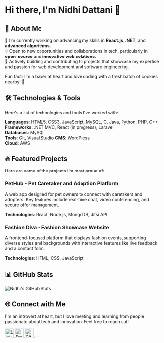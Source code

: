 # Hi there, I'm Nidhi Dattani 👋

## 🌟 About Me
🔭 I’m currently working on advancing my skills in **React.js**, **.NET**, and **advanced algorithms**.  
💡 Open to new opportunities and collaborations in tech, particularly in **open-source** and **innovative web solutions**.  
💼 Actively building and contributing to projects that showcase my expertise and passion for web development and software engineering.  

Fun fact: I’m a baker at heart and love coding with a fresh batch of cookies nearby! 🍪

## 🛠️ Technologies & Tools
Here's a list of technologies and tools I've worked with:

**Languages**: HTML5, CSS3, JavaScript, MySQL, C, Java, Python, PHP, C++  
**Frameworks**: .NET MVC, React (in progress), Laravel  
**Databases**: MySQL  
**Tools**: Git, Visual Studio
**CMS**: WordPress  
**Cloud**: AWS  

## 🔥 Featured Projects
Here are some of the projects I’m most proud of:

### PetHub - Pet Caretaker and Adoption Platform
A web app designed for pet owners to connect with caretakers and adopters. Key features include real-time chat, video conferencing, and secure offer management.

**Technologies**: React, Node.js, MongoDB, Jitsi API

### Fashion Diva - Fashion Showcase Website
A frontend-focused platform that displays fashion events, supporting diverse styles and backgrounds with interactive features like live feedback and a contact form.

**Technologies**: HTML, CSS, JavaScript

## 📊 GitHub Stats
![Nidhi's GitHub Stats](https://github-readme-stats.vercel.app/api?username=nidhidattani13&show_icons=true&theme=dracula)

## 🌐 Connect with Me
I'm an introvert at heart, but I love meeting and learning from people passionate about tech and innovation. Feel free to reach out!

<a href="https://linkedin.com/in/nidhidattani" target="_blank">
  <img src="https://img.icons8.com/ios-filled/50/0077b5/linkedin.png" width="28px" alt="LinkedIn">
</a>
<a href="mailto:dattaninidhi37@gmail.com" target="_blank">
  <img src="https://img.icons8.com/ios-filled/50/0077b5/email.png" width="28px" alt="Email">
</a>
<a href="https://github.com/nidhidattani13" target="_blank">
  <img src="https://img.icons8.com/ios-filled/50/ffffff/github.png" width="28px" alt="GitHub">
</a>
---

